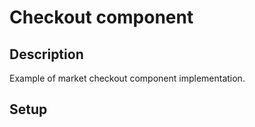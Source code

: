 # Checkout component

## Description

Example of market checkout component implementation.  

## Setup 